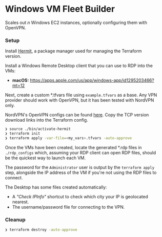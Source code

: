 # Windows VM Fleet Builder

Scales out _n_ Windows EC2 instances, optionally configuring them with OpenVPN.

### Setup

Install [Hermit](https://cashapp.github.io/hermit/usage/get-started/), a package manager used for managing the Terraform version.

Install a Windows Remote Desktop client that you can use to RDP into the VMs:

- **macOS:** https://apps.apple.com/us/app/windows-app/id1295203466?mt=12

Next, create a custom \*.tfvars file using `example.tfvars` as a base. Any VPN provider should work with OpenVPN, but it has been tested with NordVPN only.

NordVPN's OpenVPN configs can be found [here](https://nordvpn.com/ovpn/). Copy the TCP version download links into the Terraform config.

```sh
❯ source ./bin/activate-hermit
❯ terraform init
❯ terraform apply -var-file=<my_vars>.tfvars -auto-approve
```

Once the VMs have been created, locate the generated \*.rdp files in `./rdp_configs` which, assuming your RDP client can open RDP files, should be the quickest way to launch each VM.

The password for the `Administrator` user is output by the `terraform apply` step, alongside the IP address of the VM if you're not using the RDP files to connect.

The Desktop has some files created automatically:

- A _"Check IPInfo"_ shortcut to check which city your IP is geolocated nearest.
- The username/password file for connecting to the VPN.

### Cleanup

```sh
❯ terraform destroy -auto-approve
```
